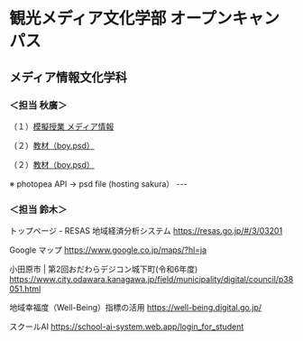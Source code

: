 # 観光メディア文化学部 オープンキャンパス
## メディア情報文化学科


### ＜担当 秋廣＞

<p>（１）<a href="https://docs.google.com/document/d/1Ut9WO3A-RqDD8ePBsbFgLWgA9UmANCn2y-5qTIYwZUk/edit?usp=sharing" target="_blank">模擬授業 メディア情報</a></p>


<p>（２）<a href="[https://github.com/akitechub/oc/blob/master/boy.psd](https://www.photopea.com/#%7B%22files%22:%5B%22https%3A%2F%2Fakitec.org%2Fboy.psd%22%5D%7D)" target="_blank">教材（boy.psd）</a></p>


<p>（２）<a href="https://www.photopea.com/#%7B%22files%22:%5B%22https%3A%2F%2Fakitec.org%2Fboy.psd%22%5D%7D" target="_blank">教材（boy.psd）</a></p>
※ photopea API → psd file (hosting sakura）
---

### ＜担当 鈴木＞

トップページ - RESAS 地域経済分析システム
https://resas.go.jp/#/3/03201

Google マップ
https://www.google.co.jp/maps/?hl=ja

小田原市 | 第2回おだわらデジコン城下町(令和6年度)
https://www.city.odawara.kanagawa.jp/field/municipality/digital/council/p38051.html

地域幸福度（Well-Being）指標の活用
https://well-being.digital.go.jp/

スクールAI
https://school-ai-system.web.app/login_for_student
